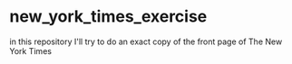# new_york_times_exercise
in this repository I'll try to do an exact copy of the front page of The New York Times
